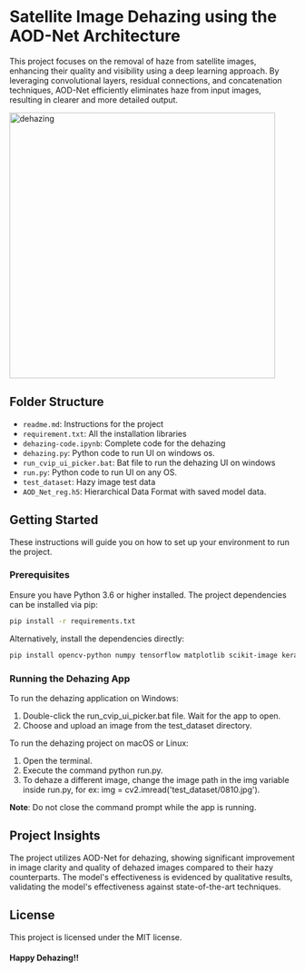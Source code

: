 # Satellite Image Dehazing using the AOD-Net Architecture

This project focuses on the removal of haze from satellite images, enhancing their quality and visibility using a deep learning approach. By leveraging convolutional layers, residual connections, and concatenation techniques, AOD-Net efficiently eliminates haze from input images, resulting in clearer and more detailed output.

<img width="468" alt="dehazing" src="https://github.com/SejalKankriya/satellite-image-dehazing/assets/43418191/7c22b655-9e8b-40d3-920b-00b70f4924b3">

## Folder Structure

* `readme.md`: Instructions for the project
* `requirement.txt`: All the installation libraries
* `dehazing-code.ipynb`: Complete code for the dehazing
* `dehazing.py`: Python code to run UI on windows os.
* `run_cvip_ui_picker.bat`: Bat file to run the dehazing UI on windows
* `run.py`: Python code to run UI on any OS.
* `test_dataset`: Hazy image test data
* `AOD_Net_reg.h5`: Hierarchical Data Format with saved model data.

## Getting Started
These instructions will guide you on how to set up your environment to run the project.

### Prerequisites
Ensure you have Python 3.6 or higher installed. The project dependencies can be installed via pip:

```bash
pip install -r requirements.txt
```

Alternatively, install the dependencies directly:
```bash
pip install opencv-python numpy tensorflow matplotlib scikit-image keras tkinter PIL
```

### Running the Dehazing App
To run the dehazing application on Windows:
  
  1. Double-click the run_cvip_ui_picker.bat file. Wait for the app to open.
  2. Choose and upload an image from the test_dataset directory.

To run the dehazing project on macOS or Linux:

  1. Open the terminal.
  2. Execute the command python run.py.
  3. To dehaze a different image, change the image path in the img variable inside run.py, for ex: img = cv2.imread('test_dataset/0810.jpg').

**Note**: Do not close the command prompt while the app is running.

## Project Insights
The project utilizes AOD-Net for dehazing, showing significant improvement in image clarity and quality of dehazed images compared to their hazy counterparts. The model's effectiveness is evidenced by qualitative results, validating the model's effectiveness against state-of-the-art techniques.

## License
This project is licensed under the MIT license.

#### **Happy Dehazing!!**
